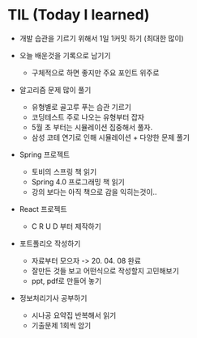 # TIL (Today I learned)
- 개발 습관을 기르기 위해서 1일 1커밋 하기 (최대한 많이)

- 오늘 배운것을 기록으로 남기기 
  - 구체적으로 하면 좋지만 주요 포인트 위주로
  
- 알고리즘 문제 많이 풀기
  - 유형별로 골고루 푸는 습관 기르기
  - 코딩테스트 주로 나오는 유형부터 잡자
  - 5월 초 부터는 시뮬레이션 집중해서 풀자.
  - 삼성 코테 연기로 인해 시뮬레이션 + 다양한 문제 풀기
  
- Spring 프로젝트
  - 토비의 스프링 책 읽기
  - Spring 4.0 프로그래밍 책 읽기
  - 강의 보다는 아직 책으로 감을 익히는것이..

- React 프로젝트
  - C R U D 부터 제작하기

- 포트폴리오 작성하기
  - 자료부터 모으자 -> 20. 04. 08 완료
  - 잘만든 것들 보고 어떤식으로 작성할지 고민해보기
  - ppt, pdf로 만들어 놓기

- 정보처리기사 공부하기
  - 시나공 요약집 반복해서 읽기
  - 기출문제 1회씩 암기 

